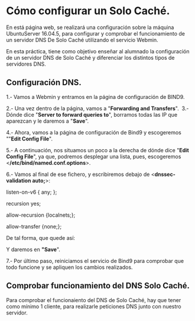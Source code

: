# Cómo configurar un Solo Caché.

En está página web, se realizará una configuración sobre la máquina UbuntuServer 16.04.5, para configurar y comprobar el funcionamiento de un servidor DNS De Solo Caché utilizando el servicio Webmin.

En esta práctica, tiene como objetivo enseñar al alumnado la configuración de un servidor DNS de Solo Caché y diferenciar los distintos tipos de servidores DNS.

## Configuración DNS.

1.- Vamos a Webmin y entramos en la página de configuración de BIND9.
![]()

2.- Una vez dentro de la página, vamos a "**Forwarding and Transfers**".
![]()
3.- Dónde dice "**Server to forward queries to**", borramos todas las IP que aparezcan y le daremos a "**Save**".
![]()

4.- Ahora, vamos a la página de configuración de Bind9 y escogeremos ""**Edit Config File**".
![]()

5.- A continuación, nos situamos un poco a la derecha de dónde dice "**Edit Config File**", ya que, podremos desplegar una lista, pues, escogeremos <**/etc/bind/named.conf.options**>.
![]()

6.- Vamos al final de ese fichero, y escribiremos debajo de <**dnssec-validation auto;**>:

   listen-on-v6 { any; };
   
   recursion yes;
   
   allow-recursion {localnets;};
    
   allow-transfer {none;};
   
  De tal forma, que quede así:
  ![]()
  
  Y daremos en **"Save**".
  
  7.- Por último paso, reiniciamos el servicio de Bind9 para comprobar que todo funcione y se apliquen los cambios realizados.
  ![]()
  
  ## Comprobar funcionamiento del DNS Solo Caché.

Para comprobar el funcionaiento del DNS de Solo Caché, hay que tener como mínimo 1 cliente, para realizarle peticiones DNS junto con nuestro servidor.

